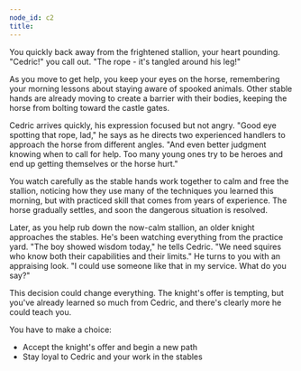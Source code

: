 ```yaml
---
node_id: c2
title: 
---
```


You quickly back away from the frightened stallion, your heart pounding. "Cedric!" you call out. "The rope - it's tangled around his leg!" 

As you move to get help, you keep your eyes on the horse, remembering your morning lessons about staying aware of spooked animals. Other stable hands are already moving to create a barrier with their bodies, keeping the horse from bolting toward the castle gates.

Cedric arrives quickly, his expression focused but not angry. "Good eye spotting that rope, lad," he says as he directs two experienced handlers to approach the horse from different angles. "And even better judgment knowing when to call for help. Too many young ones try to be heroes and end up getting themselves or the horse hurt."

You watch carefully as the stable hands work together to calm and free the stallion, noticing how they use many of the techniques you learned this morning, but with practiced skill that comes from years of experience. The horse gradually settles, and soon the dangerous situation is resolved.

Later, as you help rub down the now-calm stallion, an older knight approaches the stables. He's been watching everything from the practice yard. "The boy showed wisdom today," he tells Cedric. "We need squires who know both their capabilities and their limits." He turns to you with an appraising look. "I could use someone like that in my service. What do you say?"

This decision could change everything. The knight's offer is tempting, but you've already learned so much from Cedric, and there's clearly more he could teach you.

You have to make a choice:
- Accept the knight's offer and begin a new path
- Stay loyal to Cedric and your work in the stables